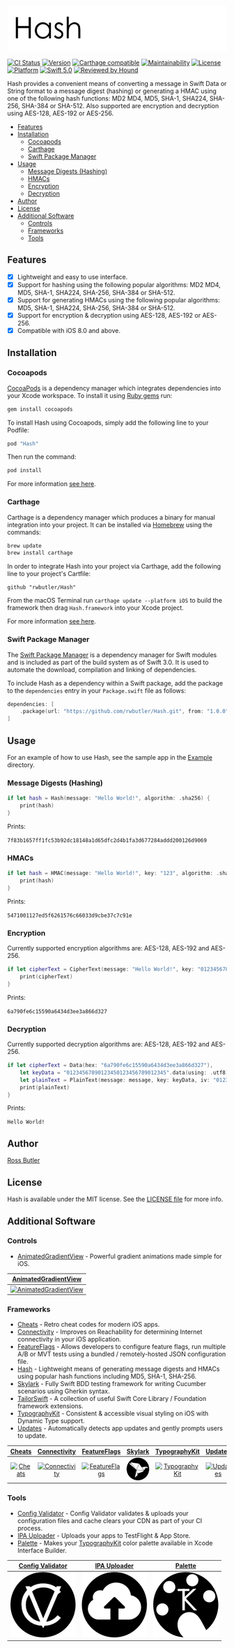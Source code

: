 ![Hash](https://raw.githubusercontent.com/rwbutler/Hash/master/docs/images/hash-banner.png)

[![CI Status](http://img.shields.io/travis/rwbutler/Hash.svg?style=flat)](https://travis-ci.org/rwbutler/Hash)
[![Version](https://img.shields.io/cocoapods/v/Hash.svg?style=flat)](http://cocoapods.org/pods/Hash)
[![Carthage compatible](https://img.shields.io/badge/Carthage-compatible-4BC51D.svg?style=flat)](https://github.com/Carthage/Carthage)
[![Maintainability](https://api.codeclimate.com/v1/badges/c3041fef8e33cc4d00df/maintainability)](https://codeclimate.com/github/rwbutler/Hash/maintainability)
[![License](https://img.shields.io/cocoapods/l/Hash.svg?style=flat)](http://cocoapods.org/pods/Hash)
[![Platform](https://img.shields.io/cocoapods/p/Hash.svg?style=flat)](http://cocoapods.org/pods/Hash)
[![Swift 5.0](https://img.shields.io/badge/Swift-5.0-orange.svg?style=flat)](https://swift.org/)
[![Reviewed by Hound](https://img.shields.io/badge/Reviewed_by-Hound-8E64B0.svg)](https://houndci.com)

Hash provides a convenient means of converting a message in Swift Data or String format to a message digest (hashing) or generating a HMAC using one of the following hash functions: MD2 MD4, MD5, SHA-1, SHA224, SHA-256, SHA-384 or SHA-512. Also supported are encryption and decryption using AES-128, AES-192 or AES-256.

- [Features](#features)
- [Installation](#installation)
	- [Cocoapods](#cocoapods)
	- [Carthage](#carthage)
	- [Swift Package Manager](#swift-package-manager)
- [Usage](#usage)
	- [Message Digests (Hashing)](#message-digests-hashing)
	- [HMACs](#hmacs)
	- [Encryption](#encryption)
	- [Decryption](#decryption)
- [Author](#author)
- [License](#license)
- [Additional Software](#additional-software)
	- [Controls](#controls)
	- [Frameworks](#frameworks)
	- [Tools](#tools)

## Features

- [x] Lightweight and easy to use interface.
- [x] Support for hashing using the following popular algorithms: MD2 MD4, MD5, SHA-1, SHA224, SHA-256, SHA-384 or SHA-512.
- [x] Support for generating HMACs using the following popular algorithms: MD5, SHA-1, SHA224, SHA-256, SHA-384 or SHA-512.
- [x] Support for encryption & decryption using AES-128, AES-192 or AES-256.
- [x] Compatible with iOS 8.0 and above.

## Installation

### Cocoapods

[CocoaPods](http://cocoapods.org) is a dependency manager which integrates dependencies into your Xcode workspace. To install it using [Ruby gems](https://rubygems.org/) run:

```bash
gem install cocoapods
```

To install Hash using Cocoapods, simply add the following line to your Podfile:

```ruby
pod "Hash"
```

Then run the command:

```ruby
pod install
```

For more information [see here](https://cocoapods.org/#getstarted).

### Carthage

Carthage is a dependency manager which produces a binary for manual integration into your project. It can be installed via [Homebrew](https://brew.sh/) using the commands:

```bash
brew update
brew install carthage
```

In order to integrate Hash into your project via Carthage, add the following line to your project's Cartfile:

```ogdl
github "rwbutler/Hash"
```

From the macOS Terminal run `carthage update --platform iOS` to build the framework then drag `Hash.framework` into your Xcode project.

For more information [see here](https://github.com/Carthage/Carthage#quick-start).

### Swift Package Manager

The [Swift Package Manager](https://swift.org/package-manager/) is a dependency manager for Swift modules and is included as part of the build system as of Swift 3.0. It is used to automate the download, compilation and linking of dependencies.

To include Hash as a dependency within a Swift package, add the package to the `dependencies` entry in your `Package.swift` file as follows:

```swift
dependencies: [
    .package(url: "https://github.com/rwbutler/Hash.git", from: "1.0.0")
]
```

## Usage

For an example of how to use Hash, see the sample app in the [Example](./Example) directory.

### Message Digests (Hashing)

```swift
if let hash = Hash(message: "Hello World!", algorithm: .sha256) {
    print(hash)
}
```

Prints:

`7f83b1657ff1fc53b92dc18148a1d65dfc2d4b1fa3d677284addd200126d9069`

### HMACs

```swift
if let hash = HMAC(message: "Hello World!", key: "123", algorithm: .sha1) {
    print(hash)
}
```

Prints:

`‌5471001127ed5f6261576c66033d9cbe37c7c91e`

### Encryption

Currently supported encryption algorithms are: AES-128, AES-192 and AES-256.

```swift
if let cipherText = CipherText(message: "Hello World!", key: "01234567890123450123456789012345", iv: "0123456789012345", algorithm: .aes256) {
    print(cipherText)
}
```

Prints:

`‌6a790fe6c15590a6434d3ee3a866d327`

### Decryption

Currently supported decryption algorithms are: AES-128, AES-192 and AES-256.

```swift
if let cipherText = Data(hex: "6a790fe6c15590a6434d3ee3a866d327"),
	let keyData = "01234567890123450123456789012345".data(using: .utf8) {
    let plainText = PlainText(message: message, key: keyData, iv: "0123456789012345".data(using: .utf8), algorithm: .aes256)
    print(plainText)
}
```

Prints:

`‌Hello World!`

## Author

[Ross Butler](https://github.com/rwbutler)

## License

Hash is available under the MIT license. See the [LICENSE file](./LICENSE) for more info.

## Additional Software

### Controls

* [AnimatedGradientView](https://github.com/rwbutler/AnimatedGradientView) - Powerful gradient animations made simple for iOS.

|[AnimatedGradientView](https://github.com/rwbutler/AnimatedGradientView) |
|:-------------------------:|
|[![AnimatedGradientView](https://raw.githubusercontent.com/rwbutler/AnimatedGradientView/master/docs/images/animated-gradient-view-logo.png)](https://github.com/rwbutler/AnimatedGradientView) 

### Frameworks

* [Cheats](https://github.com/rwbutler/Cheats) - Retro cheat codes for modern iOS apps.
* [Connectivity](https://github.com/rwbutler/Connectivity) - Improves on Reachability for determining Internet connectivity in your iOS application.
* [FeatureFlags](https://github.com/rwbutler/FeatureFlags) - Allows developers to configure feature flags, run multiple A/B or MVT tests using a bundled / remotely-hosted JSON configuration file.
* [Hash](https://github.com/rwbutler/Hash) - Lightweight means of generating message digests and HMACs using popular hash functions including MD5, SHA-1, SHA-256.
* [Skylark](https://github.com/rwbutler/Skylark) - Fully Swift BDD testing framework for writing Cucumber scenarios using Gherkin syntax.
* [TailorSwift](https://github.com/rwbutler/TailorSwift) - A collection of useful Swift Core Library / Foundation framework extensions.
* [TypographyKit](https://github.com/rwbutler/TypographyKit) - Consistent & accessible visual styling on iOS with Dynamic Type support.
* [Updates](https://github.com/rwbutler/Updates) - Automatically detects app updates and gently prompts users to update.

|[Cheats](https://github.com/rwbutler/Cheats) |[Connectivity](https://github.com/rwbutler/Connectivity) | [FeatureFlags](https://github.com/rwbutler/FeatureFlags) | [Skylark](https://github.com/rwbutler/Skylark) | [TypographyKit](https://github.com/rwbutler/TypographyKit) | [Updates](https://github.com/rwbutler/Updates) |
|:-------------------------:|:-------------------------:|:-------------------------:|:-------------------------:|:-------------------------:|:-------------------------:|
|[![Cheats](https://raw.githubusercontent.com/rwbutler/Cheats/master/docs/images/cheats-logo.png)](https://github.com/rwbutler/Cheats) |[![Connectivity](https://github.com/rwbutler/Connectivity/raw/master/ConnectivityLogo.png)](https://github.com/rwbutler/Connectivity) | [![FeatureFlags](https://raw.githubusercontent.com/rwbutler/FeatureFlags/master/docs/images/feature-flags-logo.png)](https://github.com/rwbutler/FeatureFlags) | [![Skylark](https://github.com/rwbutler/Skylark/raw/master/SkylarkLogo.png)](https://github.com/rwbutler/Skylark) | [![TypographyKit](https://raw.githubusercontent.com/rwbutler/TypographyKit/master/docs/images/typography-kit-logo.png)](https://github.com/rwbutler/TypographyKit) | [![Updates](https://raw.githubusercontent.com/rwbutler/Updates/master/docs/images/updates-logo.png)](https://github.com/rwbutler/Updates)

### Tools

* [Config Validator](https://github.com/rwbutler/ConfigValidator) - Config Validator validates & uploads your configuration files and cache clears your CDN as part of your CI process.
* [IPA Uploader](https://github.com/rwbutler/IPAUploader) - Uploads your apps to TestFlight & App Store.
* [Palette](https://github.com/rwbutler/TypographyKitPalette) - Makes your [TypographyKit](https://github.com/rwbutler/TypographyKit) color palette available in Xcode Interface Builder.

|[Config Validator](https://github.com/rwbutler/ConfigValidator) | [IPA Uploader](https://github.com/rwbutler/IPAUploader) | [Palette](https://github.com/rwbutler/TypographyKitPalette)|
|:-------------------------:|:-------------------------:|:-------------------------:|
|[![Config Validator](https://raw.githubusercontent.com/rwbutler/ConfigValidator/master/docs/images/config-validator-logo.png)](https://github.com/rwbutler/ConfigValidator) | [![IPA Uploader](https://raw.githubusercontent.com/rwbutler/IPAUploader/master/docs/images/ipa-uploader-logo.png)](https://github.com/rwbutler/IPAUploader) | [![Palette](https://raw.githubusercontent.com/rwbutler/TypographyKitPalette/master/docs/images/typography-kit-palette-logo.png)](https://github.com/rwbutler/TypographyKitPalette)